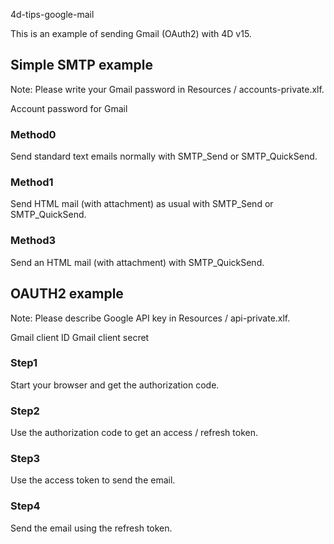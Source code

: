 4d-tips-google-mail

This is an example of sending Gmail (OAuth2) with 4D v15.

## Simple SMTP example

Note: Please write your Gmail password in Resources / accounts-private.xlf.

<trans-unit d4: value = "here" id = "A443DC2BB7DA4D1B83919BC64966856E.2">
  <source> Account password for Gmail </ source>
</ trans-unit>

### Method0

Send standard text emails normally with SMTP_Send or SMTP_QuickSend.

### Method1

Send HTML mail (with attachment) as usual with SMTP_Send or SMTP_QuickSend.

### Method3

Send an HTML mail (with attachment) with SMTP_QuickSend.

## OAUTH2 example

Note: Please describe Google API key in Resources / api-private.xlf.

<group d4: groupName = "60670566F9714E2588CB0F737EF578F5" restype = "x-4DK #">
  <trans-unit d4: value = "here" id = "60670566F9714E2588CB0F737EF578F5.1">
    <source> Gmail client ID </ source>
  </ trans-unit>
  <trans-unit d4: value = "here" id = "60670566F9714E2588CB0F737EF578F5.2">
    <source> Gmail client secret </ source>
  </ trans-unit>
</ group>

### Step1

Start your browser and get the authorization code.

### Step2

Use the authorization code to get an access / refresh token.

### Step3

Use the access token to send the email.

### Step4

Send the email using the refresh token.
